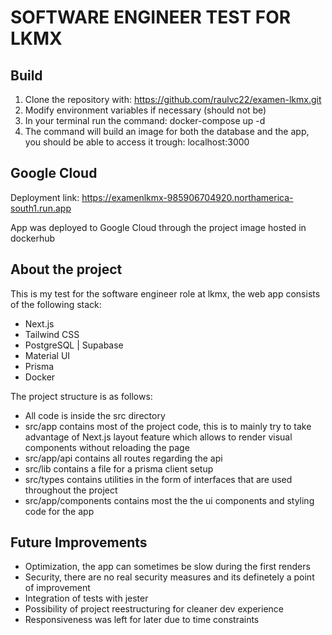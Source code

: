 # SOFTWARE ENGINEER TEST FOR LKMX

## Build

1. Clone the repository with: https://github.com/raulvc22/examen-lkmx.git
2. Modify environment variables if necessary (should not be)
3. In your terminal run the command: docker-compose up -d
4. The command will build an image for both the database and the app, you should be able to access it trough: localhost:3000

## Google Cloud

Deployment link: https://examenlkmx-985906704920.northamerica-south1.run.app

App was deployed to Google Cloud through the project image hosted in dockerhub

## About the project

This is my test for the software engineer role at lkmx, the web app consists of the following stack:

- Next.js
- Tailwind CSS
- PostgreSQL | Supabase
- Material UI
- Prisma
- Docker

The project structure is as follows:
- All code is inside the src directory
- src/app contains most of the project code, this is to mainly try to take advantage of Next.js layout feature which allows to render visual components without reloading the page
- src/app/api contains all routes regarding the api
- src/lib contains a file for a prisma client setup
- src/types contains utilities in the form of interfaces that are used throughout the project
- src/app/components contains most the the ui components and styling code for the app

## Future Improvements

- Optimization, the app can sometimes be slow during the first renders
- Security, there are no real security measures and its definetely a point of improvement
- Integration of tests with jester
- Possibility of project reestructuring for cleaner dev experience
- Responsiveness was left for later due to time constraints
